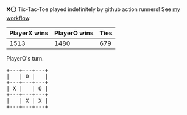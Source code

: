 :x::o: Tic-Tac-Toe played indefinitely by github action runners! See [my workflow](.github/workflows/play.yaml).

|PlayerX wins|PlayerO wins|Ties|
|-|-|-|
|1513|1480|679|

PlayerO's turn.

<pre>
+---+---+---+
|   | O |   |
+---+---+---+
| X |   | O |
+---+---+---+
|   | X | X |
+---+---+---+
</pre>